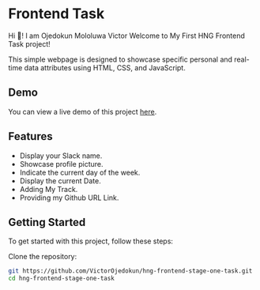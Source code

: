# Frontend Task

Hi 👋! I am Ojedokun Mololuwa Victor
Welcome to My First HNG Frontend Task project! 

This simple webpage is designed to showcase specific personal and real-time data attributes using HTML, CSS, and JavaScript.

## Demo

You can view a live demo of this project [here](https://victor-first-hng-task.vercel.app).

## Features

- Display your Slack name.
- Showcase profile picture.
- Indicate the current day of the week.
- Display the current Date.
- Adding My Track.
- Providing my Github URL Link.

## Getting Started

To get started with this project, follow these steps:

   Clone the repository:

   ```bash
   git https://github.com/VictorOjedokun/hng-frontend-stage-one-task.git
   cd hng-frontend-stage-one-task
